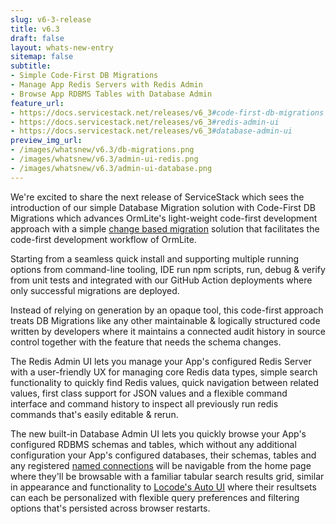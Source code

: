 ```yaml
---
slug: v6-3-release
title: v6.3
draft: false
layout: whats-new-entry
sitemap: false
subtitle:
- Simple Code-First DB Migrations
- Manage App Redis Servers with Redis Admin
- Browse App RDBMS Tables with Database Admin
feature_url:
- https://docs.servicestack.net/releases/v6_3#code-first-db-migrations
- https://docs.servicestack.net/releases/v6_3#redis-admin-ui
- https://docs.servicestack.net/releases/v6_3#database-admin-ui
preview_img_url:
- /images/whatsnew/v6.3/db-migrations.png
- /images/whatsnew/v6.3/admin-ui-redis.png
- /images/whatsnew/v6.3/admin-ui-database.png
---
```


We're excited to share the next release of ServiceStack which sees the introduction of our simple Database Migration solution with Code-First DB Migrations which advances OrmLite's light-weight code-first development approach with a simple [change based migration](https://www.prisma.io/dataguide/types/relational/what-are-database-migrations#change-based-migrations) solution that facilitates the code-first development workflow of OrmLite. 

Starting from a seamless quick install and supporting multiple running options from command-line tooling, IDE run npm scripts, run, debug & verify from unit tests and integrated with our GitHub Action deployments where only successful migrations are deployed.

Instead of relying on generation by an opaque tool, this code-first approach treats DB Migrations like any other maintainable & logically structured code written by developers where it maintains a connected audit history in source control together with the feature that needs the schema changes.

<!--separator-->

The Redis Admin UI lets you manage your App's configured Redis Server with a user-friendly UX for managing core Redis data types, simple search functionality to quickly find Redis values, quick navigation between related values, first class support for JSON values and a flexible command interface and command history to inspect all previously run redis commands that's easily editable & rerun.

<!--separator-->

The new built-in Database Admin UI lets you quickly browse your App's configured RDBMS schemas and tables, which without any additional configuration your App's configured databases, their schemas, tables and any registered [named connections](/ormlite/getting-started#multiple-database-connections) will be navigable from the home page where they'll be browsable with a familiar tabular search results grid, similar in appearance and functionality to [Locode's Auto UI](https://locode.dev) where their resultsets can each be personalized with flexible query preferences and filtering options that's persisted across browser restarts.
